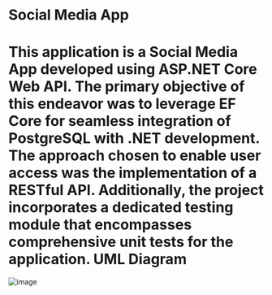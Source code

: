 Social Media App
=============
This application is a Social Media App developed using ASP.NET Core Web API. The primary objective of this endeavor was to leverage EF Core for seamless integration of PostgreSQL with .NET development. The approach chosen to enable user access was the implementation of a RESTful API. Additionally, the project incorporates a dedicated testing module that encompasses comprehensive unit tests for the application.
UML Diagram
=============
![image](https://drive.google.com/file/d/177Wl83OO6N6Gq6en2YR1qHCMQfABLZ_b/view?usp=sharing)
